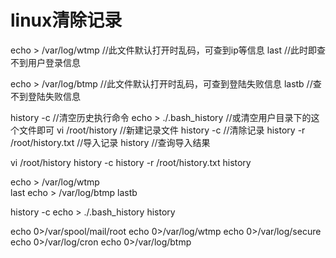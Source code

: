 # linux清除记录
echo > /var/log/wtmp //此文件默认打开时乱码，可查到ip等信息
last //此时即查不到用户登录信息

echo > /var/log/btmp //此文件默认打开时乱码，可查到登陆失败信息
lastb //查不到登陆失败信息

history -c //清空历史执行命令
echo > ./.bash_history //或清空用户目录下的这个文件即可
vi /root/history //新建记录文件
history -c //清除记录 
history -r /root/history.txt //导入记录 
history //查询导入结果

vi /root/history
history -c 
history -r /root/history.txt 
history 

echo > /var/log/wtmp  
last
echo > /var/log/btmp
lastb 

history -c 
echo > ./.bash_history
history

echo 0>/var/spool/mail/root
echo 0>/var/log/wtmp
echo 0>/var/log/secure
echo 0>/var/log/cron
echo 0>/var/log/btmp
